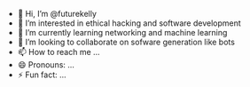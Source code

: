 - 👋 Hi, I’m @futurekelly
- 👀 I’m interested in ethical hacking and software development
- 🌱 I’m currently learning networking and machine learning 
- 💞️ I’m looking to collaborate on sofware generation like bots
- 📫 How to reach me ...
- 😄 Pronouns: ...
- ⚡ Fun fact: ...

<!---
futurekelly/futurekelly is a ✨ special ✨ repository because its `README.md` (this file) appears on your GitHub profile.
You can click the Preview link to take a look at your changes.
--->
